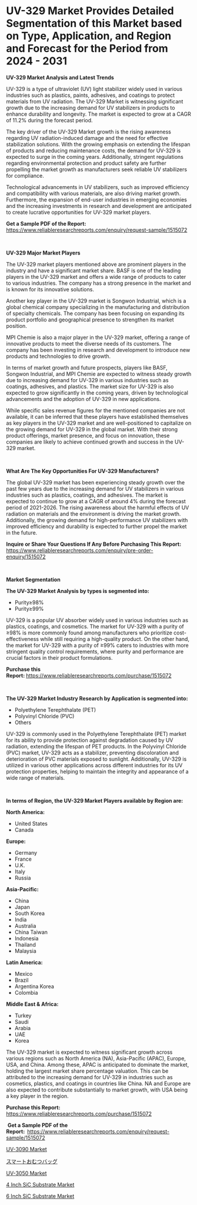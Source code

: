 <p><h1>UV-329 Market Provides Detailed Segmentation of this Market based on Type, Application, and Region and Forecast for the Period from 2024 - 2031</h1></p><p><strong>UV-329 Market Analysis and Latest Trends</strong></p>
<p><p>UV-329 is a type of ultraviolet (UV) light stabilizer widely used in various industries such as plastics, paints, adhesives, and coatings to protect materials from UV radiation. The UV-329 Market is witnessing significant growth due to the increasing demand for UV stabilizers in products to enhance durability and longevity. The market is expected to grow at a CAGR of 11.2% during the forecast period.</p><p>The key driver of the UV-329 Market growth is the rising awareness regarding UV radiation-induced damage and the need for effective stabilization solutions. With the growing emphasis on extending the lifespan of products and reducing maintenance costs, the demand for UV-329 is expected to surge in the coming years. Additionally, stringent regulations regarding environmental protection and product safety are further propelling the market growth as manufacturers seek reliable UV stabilizers for compliance.</p><p>Technological advancements in UV stabilizers, such as improved efficiency and compatibility with various materials, are also driving market growth. Furthermore, the expansion of end-user industries in emerging economies and the increasing investments in research and development are anticipated to create lucrative opportunities for UV-329 market players.</p></p>
<p><strong>Get a Sample PDF of the Report:&nbsp;</strong> <a href="https://www.reliableresearchreports.com/enquiry/request-sample/1515072">https://www.reliableresearchreports.com/enquiry/request-sample/1515072</a></p>
<p>&nbsp;</p>
<p><strong>UV-329 Major Market Players</strong></p>
<p><p>The UV-329 market players mentioned above are prominent players in the industry and have a significant market share. BASF is one of the leading players in the UV-329 market and offers a wide range of products to cater to various industries. The company has a strong presence in the market and is known for its innovative solutions.</p><p>Another key player in the UV-329 market is Songwon Industrial, which is a global chemical company specializing in the manufacturing and distribution of specialty chemicals. The company has been focusing on expanding its product portfolio and geographical presence to strengthen its market position.</p><p>MPI Chemie is also a major player in the UV-329 market, offering a range of innovative products to meet the diverse needs of its customers. The company has been investing in research and development to introduce new products and technologies to drive growth.</p><p>In terms of market growth and future prospects, players like BASF, Songwon Industrial, and MPI Chemie are expected to witness steady growth due to increasing demand for UV-329 in various industries such as coatings, adhesives, and plastics. The market size for UV-329 is also expected to grow significantly in the coming years, driven by technological advancements and the adoption of UV-329 in new applications.</p><p>While specific sales revenue figures for the mentioned companies are not available, it can be inferred that these players have established themselves as key players in the UV-329 market and are well-positioned to capitalize on the growing demand for UV-329 in the global market. With their strong product offerings, market presence, and focus on innovation, these companies are likely to achieve continued growth and success in the UV-329 market.</p></p>
<p>&nbsp;</p>
<p><strong>What Are The Key Opportunities For UV-329 Manufacturers?</strong></p>
<p><p>The global UV-329 market has been experiencing steady growth over the past few years due to the increasing demand for UV stabilizers in various industries such as plastics, coatings, and adhesives. The market is expected to continue to grow at a CAGR of around 4% during the forecast period of 2021-2026. The rising awareness about the harmful effects of UV radiation on materials and the environment is driving the market growth. Additionally, the growing demand for high-performance UV stabilizers with improved efficiency and durability is expected to further propel the market in the future.</p></p>
<p><strong>Inquire or Share Your Questions If Any Before Purchasing This Report:</strong> <a href="https://www.reliableresearchreports.com/enquiry/pre-order-enquiry/1515072">https://www.reliableresearchreports.com/enquiry/pre-order-enquiry/1515072</a></p>
<p>&nbsp;</p>
<p><strong>Market Segmentation</strong></p>
<p><strong>The UV-329 Market Analysis by types is segmented into:</strong></p>
<p><ul><li>Purity≥98%</li><li>Purity≥99%</li></ul></p>
<p><p>UV-329 is a popular UV absorber widely used in various industries such as plastics, coatings, and cosmetics. The market for UV-329 with a purity of ≥98% is more commonly found among manufacturers who prioritize cost-effectiveness while still requiring a high-quality product. On the other hand, the market for UV-329 with a purity of ≥99% caters to industries with more stringent quality control requirements, where purity and performance are crucial factors in their product formulations.</p></p>
<p><strong>Purchase this Report:&nbsp;</strong><a href="https://www.reliableresearchreports.com/purchase/1515072">https://www.reliableresearchreports.com/purchase/1515072</a></p>
<p>&nbsp;</p>
<p><strong>The UV-329 Market Industry Research by Application is segmented into:</strong></p>
<p><ul><li>Polyethylene Terephthalate (PET)</li><li>Polyvinyl Chloride (PVC)</li><li>Others</li></ul></p>
<p><p>UV-329 is commonly used in the Polyethylene Terephthalate (PET) market for its ability to provide protection against degradation caused by UV radiation, extending the lifespan of PET products. In the Polyvinyl Chloride (PVC) market, UV-329 acts as a stabilizer, preventing discoloration and deterioration of PVC materials exposed to sunlight. Additionally, UV-329 is utilized in various other applications across different industries for its UV protection properties, helping to maintain the integrity and appearance of a wide range of materials.</p></p>
<p>&nbsp;</p>
<p><strong>In terms of Region, the UV-329 Market Players available by Region are:</strong></p>
<p>
    <p> <strong> North America: </strong>
        <ul>
            <li>United States</li>
            <li>Canada</li>
        </ul>
        </p> 
    <p> <strong> Europe: </strong>
        <ul>
            <li>Germany</li>
            <li>France</li>
            <li>U.K.</li>
            <li>Italy</li>
            <li>Russia</li>
        </ul>
        </p> 
    <p> <strong> Asia-Pacific: </strong>
        <ul>
            <li>China</li>
            <li>Japan</li>
            <li>South Korea</li>
            <li>India</li>
            <li>Australia</li>
            <li>China Taiwan</li>
            <li>Indonesia</li>
            <li>Thailand</li>
            <li>Malaysia</li>
        </ul>
        </p> 
    <p> <strong> Latin America: </strong>
        <ul>
            <li>Mexico</li>
            <li>Brazil</li>
            <li>Argentina Korea</li>
            <li>Colombia</li>
        </ul>
        </p> 
    <p> <strong> Middle East & Africa: </strong>
        <ul>
            <li>Turkey</li>
            <li>Saudi</li>
            <li>Arabia</li>
            <li>UAE</li>
            <li>Korea</li>
        </ul>
    </p>
    </p>
<p><p>The UV-329 market is expected to witness significant growth across various regions such as North America (NA), Asia-Pacific (APAC), Europe, USA, and China. Among these, APAC is anticipated to dominate the market, holding the largest market share percentage valuation. This can be attributed to the increasing demand for UV-329 in industries such as cosmetics, plastics, and coatings in countries like China. NA and Europe are also expected to contribute substantially to market growth, with USA being a key player in the region.</p></p>
<p><strong>Purchase this Report: </strong><a href="https://www.reliableresearchreports.com/purchase/1515072">https://www.reliableresearchreports.com/purchase/1515072</a></p>
<p>&nbsp;<strong>Get a Sample PDF of the Report:&nbsp;&nbsp;</strong><a href="https://www.reliableresearchreports.com/enquiry/request-sample/1515072">https://www.reliableresearchreports.com/enquiry/request-sample/1515072</a></p>
<p><strong></strong></p>
<p><p><a href="https://github.com/biheemgalvinlouises6hokrh3h/Market-Research-Report-List-1/blob/main/uv-3090-market.md">UV-3090 Market</a></p><p><a href="https://github.com/ihabdkwlxs948/Market-Research-Report-List-1/blob/main/92702762504.md">スマートおむつバッグ</a></p><p><a href="https://github.com/guneycigdem35/Market-Research-Report-List-2/blob/main/uv-3050-market.md">UV-3050 Market</a></p><p><a href="https://issuu.com/reportprime-2/docs/4-inch-sic-substrate-market-size-2030.pptx">4 Inch SiC Substrate Market</a></p><p><a href="https://issuu.com/reportprime-2/docs/6-inch-sic-substrate-market-size-2030.pptx">6 Inch SiC Substrate Market</a></p></p>